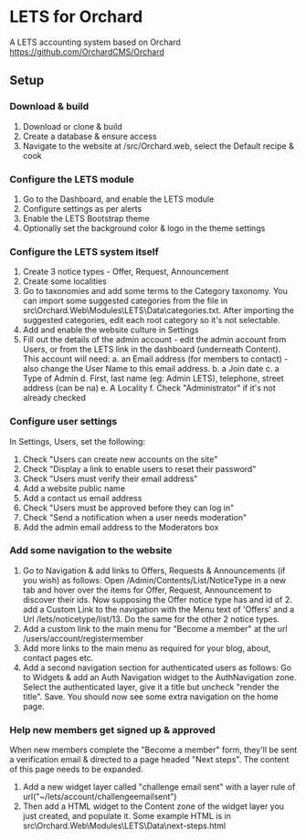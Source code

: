 # LETS for Orchard

A LETS accounting system based on Orchard https://github.com/OrchardCMS/Orchard

## Setup
### Download & build
1. Download or clone & build
2. Create a database & ensure access
3. Navigate to the website at /src/Orchard.web, select the Default recipe & cook
### Configure the LETS module
1. Go to the Dashboard, and enable the LETS module
2. Configure settings as per alerts
3. Enable the LETS Bootstrap theme
4. Optionally set the background color & logo in the theme settings

### Configure the LETS system itself
1. Create 3 notice types - Offer, Request, Announcement
2. Create some localities
3. Go to taxonomies and add some terms to the Category taxonomy.  You can import some suggested categories from the file in src\Orchard.Web\Modules\LETS\Data\categories.txt. After importing the suggested categories, edit each root category so it's not selectable. 
4. Add and enable the website culture in Settings
4. Fill out the details of the admin account - edit the admin account from Users, or from the LETS link in the dashboard (underneath Content).  This account will need:
  a. an Email address (for members to contact) - also change the User Name to this email address.
  b. a Join date
  c. a Type of Admin
  d. First, last name (eg: Admin LETS), telephone, street address (can be na)
  e. A Locality
  f. Check "Administrator" if it's not already checked

### Configure user settings
In Settings, Users, set the following:
1. Check "Users can create new accounts on the site"
2. Check "Display a link to enable users to reset their password"
3. Check "Users must verify their email address"
4. Add a website public name
5. Add a contact us email address
6. Check "Users must be approved before they can log in"
7. Check "Send a notification when a user needs moderation"
8. Add the admin email address to the Moderators box

### Add some navigation to the website
1. Go to Navigation & add links to Offers, Requests & Announcements (if you wish) as follows: Open /Admin/Contents/List/NoticeType in a new tab and hover over the items for Offer, Request, Announcement to discover their ids. Now supposing the Offer notice type has and id of 2. add a Custom Link to the navigation with the Menu text of 'Offers' and a Url /lets/noticetype/list/13.  Do the same for the other 2 notice types.
3. Add a custom link to the main menu for "Become a member" at the url /users/account/registermember
4. Add more links to the main menu as required for your blog, about, contact pages etc.
5. Add a second navigation section for authenticated users as follows:  Go to Widgets & add an Auth Navigation widget to the AuthNavigation zone. Select the authenticated layer, give it a title but uncheck "render the title". Save.  You should now see some extra navigation on the home page.

### Help new members get signed up & approved
When new members complete the "Become a member" form, they'll be sent a verification email & directed to a page headed "Next steps". The content of this page needs to be expanded.  
1. Add a new widget layer called "challenge email sent" with a layer rule of url("~/lets/account/challengeemailsent") 
2. Then add a HTML widget to the Content zone of the widget layer you just created, and populate it. Some example HTML is in src\Orchard.Web\Modules\LETS\Data\next-steps.html
